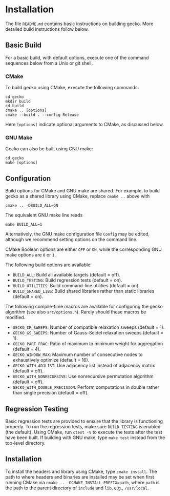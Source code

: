 Installation
============

The file `README.md` contains basic instructions on building gecko.
More detailed build instructions follow below.


Basic Build
-----------

For a basic build, with default options, execute one of the command sequences
below from a Unix or git shell.

### CMake

To build gecko using CMake, execute the following commands:

    cd gecko
    mkdir build
    cd build
    cmake .. [options]
    cmake --build . --config Release

Here `[options]` indicate optional arguments to CMake, as discussed below.

### GNU Make

Gecko can also be built using GNU make:

    cd gecko
    make [options]


Configuration
-------------

Build options for CMake and GNU make are shared.  For example, to build
gecko as a shared library using CMake, replace `cmake ..` above with

    cmake .. -DBUILD_ALL=ON

The equivalent GNU make line reads

    make BUILD_ALL=1

Alternatively, the GNU make configuration file `Config` may be edited,
although we recommend setting options on the command line.

CMake Boolean options are either `OFF` or `ON`, while the corresponding
GNU make options are `0` or `1`.

The following build options are available:

* `BUILD_ALL`: Build all available targets (default = off).
* `BUILD_TESTING`: Build regression tests (default = on).
* `BUILD_UTILITIES`: Build command-line utilities (default = on).
* `BUILD_SHARED_LIBS`: Build shared libraries rather than static libraries
  (default = on).

The following compile-time macros are available for configuring the gecko
algorithm (see also `src/options.h`).  Rarely should these macros be modified.

* `GECKO_CR_SWEEPS`: Number of compatible relaxation sweeps (default = 1).
* `GECKO_GS_SWEEPS`: Number of Gauss-Seidel relaxation sweeps (default = 1).
* `GECKO_PART_FRAC`: Ratio of maximum to minimum weight for aggregation
  (default = 4).
* `GECKO_WINDOW_MAX`: Maximum number of consecutive nodes to exhaustively
  optimize (default = 16).
* `GECKO_WITH_ADJLIST`: Use adjacency list instead of adjacency matrix
  (default = off).
* `GECKO_WITH_NONRECURSIVE`: Use nonrecursive permutation algorithm
  (default = off).
* `GECKO_WITH_DOUBLE_PRECISION`: Perform computations in double rather
  than single precision (default = off).


Regression Testing
------------------

Basic regression tests are provided to ensure that the library is
functioning properly.  To run the regression tests, make sure
`BUILD_TESTING` is enabled (the default).  Using CMake, run `ctest -V`
to execute the tests after the test have been built.  If building with
GNU make, type `make test` instead from the top-level directory.


Installation
------------

To install the headers and library using CMake, type `cmake install`.
The path to where headers and binaries are installed may be set
when first running CMake via `cmake .. -DCMAKE_INSTALL_PREFIX=path`,
where `path` is the path to the parent directory of `include` and
`lib`, e.g., `/usr/local`.
